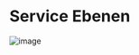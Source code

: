 # Service Ebenen 

![image](https://github.com/jmetzger/training-kubernetes-networking/assets/1933318/9dd21328-d477-49ec-84b3-6fc4bfbd590b)
